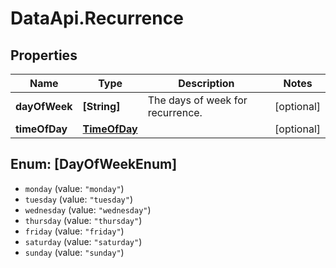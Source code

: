 # DataApi.Recurrence

## Properties
Name | Type | Description | Notes
------------ | ------------- | ------------- | -------------
**dayOfWeek** | **[String]** | The days of week for recurrence. | [optional] 
**timeOfDay** | [**TimeOfDay**](TimeOfDay.md) |  | [optional] 

<a name="[DayOfWeekEnum]"></a>
## Enum: [DayOfWeekEnum]

* `monday` (value: `"monday"`)
* `tuesday` (value: `"tuesday"`)
* `wednesday` (value: `"wednesday"`)
* `thursday` (value: `"thursday"`)
* `friday` (value: `"friday"`)
* `saturday` (value: `"saturday"`)
* `sunday` (value: `"sunday"`)

